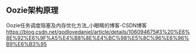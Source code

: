 ## Oozie架构原理


Oozie任务调度阻塞及内存优化方法_小眼睛的博客-CSDN博客
https://blog.csdn.net/godlovedaniel/article/details/106094675#3%20%E6%8E%92%E6%9F%A5%E4%B8%8E%E4%BC%98%E5%8C%96%E6%96%B9%E6%B3%95